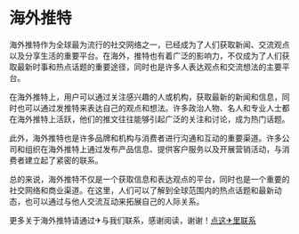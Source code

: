 # 海外推特

海外推特作为全球最为流行的社交网络之一，已经成为了人们获取新闻、交流观点以及分享生活的重要平台。在海外，推特也有着广泛的影响力，不仅成为了人们获取最新时事和热点话题的重要途径，同时也是许多人表达观点和交流想法的主要平台。

在海外推特上，用户可以通过关注感兴趣的人或机构，获取最新的新闻和信息，同时也可以通过发推特来表达自己的观点和想法。许多政治人物、名人和专业人士都在海外推特上活跃，他们的推文往往能够引起广泛的关注和讨论，成为热门话题。

此外，海外推特也是许多品牌和机构与消费者进行沟通和互动的重要渠道。许多公司和组织在海外推特上通过发布产品信息、提供客户服务以及开展营销活动，与消费者建立起了紧密的联系。

总的来说，海外推特不仅是一个获取信息和表达观点的平台，同时也是一个重要的社交网络和商业渠道。在这里，人们可以了解到全球范围内的热点话题和最新动态，也可以通过与他人交流互动来拓展自己的人际关系。

更多关于海外推特请通过✈与我们联系，感谢阅读，谢谢！[点这✈里联系](https://www.k02.cc)